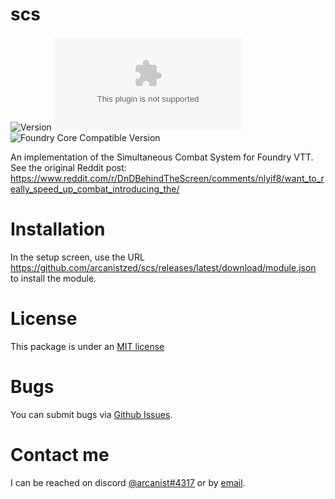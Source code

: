 # scs

![Version](https://img.shields.io/github/v/tag/arcanistzed/scs?label=Version&style=flat-square&color=2577a1) ![Latest Release Download Count](https://img.shields.io/github/downloads/arcanistzed/scs/latest/module.zip?label=Downloads&style=flat-square&color=9b43a8) ![Foundry Core Compatible Version](https://img.shields.io/badge/dynamic/json.svg?url=https%3A%2F%2Fraw.githubusercontent.com%2Farcanistzed%2Fscs%2Fmain%2Fmodule.json&label=Foundry%20Core%20Compatible%20Version&query=$.compatibleCoreVersion&style=flat-square&color=ff6400)

An implementation of the Simultaneous Combat System for Foundry VTT. See the original Reddit post: https://www.reddit.com/r/DnDBehindTheScreen/comments/nlyif8/want_to_really_speed_up_combat_introducing_the/

# Installation
In the setup screen, use the URL https://github.com/arcanistzed/scs/releases/latest/download/module.json to install the module.

# License
This package is under an [MIT license](LICENSE)

# Bugs
You can submit bugs via [Github Issues](https://github.com/arcanistzed/scs/issues/new/choose).

# Contact me
I can be reached on discord [@arcanist#4317](https://discord.com/users/455117777745870860) or by [email](mailto:arcanistzed@gmail.com?subject=scs%20module%20for%20Foundry%20VTT).
